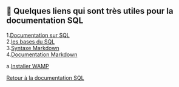 ## 📎 Quelques liens qui sont très utiles pour la documentation SQL

1.[Documentation sur SQL](https://fr.khanacademy.org/computing/computer-programming/sql-documentation)<br>
2.[les bases du SQL](https://fr.khanacademy.org/computing/computer-programming/sql)<br>
3.[Syntaxe Markdown](https://talks.freelancerepublik.com/regles-ecrire-readme-md-github/#la-syntaxe-du-markdown)<br>
4.[Documentation Markdown](https://docs.framasoft.org/fr/grav/markdown.html)<br>

a.[Installer WAMP](https://www.wampserver.com/)

[Retour à la documentation SQL](README.md) 